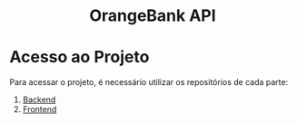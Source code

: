 <h1 align="center">OrangeBank API</h1>

# Acesso ao Projeto

Para acessar o projeto, é necessário utilizar os repositórios de cada parte:

1. [Backend](https://github.com/luskas8/orangebank-api/)
2. [Frontend](https://github.com/luskas8/orangebank-front)
